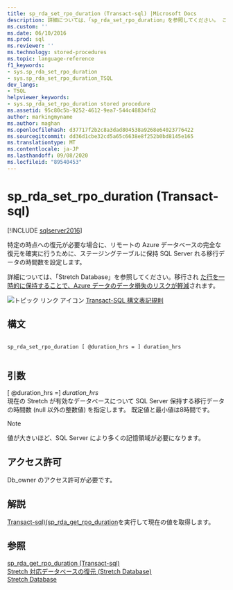 ```yaml
---
title: sp_rda_set_rpo_duration (Transact-sql) |Microsoft Docs
description: 詳細については、「sp_rda_set_rpo_duration」を参照してください。 このストアドプロシージャを使用して、ステージングテーブルに保持 SQL Server 移行されるデータの時間数を設定します。
ms.custom: ''
ms.date: 06/10/2016
ms.prod: sql
ms.reviewer: ''
ms.technology: stored-procedures
ms.topic: language-reference
f1_keywords:
- sys.sp_rda_set_rpo_duration
- sys.sp_rda_set_rpo_duration_TSQL
dev_langs:
- TSQL
helpviewer_keywords:
- sys.sp_rda_set_rpo_duration stored procedure
ms.assetid: 95c80c5b-9252-4612-9ea7-544c48834fd2
author: markingmyname
ms.author: maghan
ms.openlocfilehash: d37717f2b2c8a3dad804538a9268e64023776422
ms.sourcegitcommit: dd36d1cbe32cd5a65c6638e8f252b0bd8145e165
ms.translationtype: MT
ms.contentlocale: ja-JP
ms.lasthandoff: 09/08/2020
ms.locfileid: "89540453"
---
```

# <a name="syssp_rda_set_rpo_duration-transact-sql"></a>sp_rda_set_rpo_duration (Transact-sql)
[!INCLUDE [sqlserver2016](../../includes/applies-to-version/sqlserver2016.md)]

  特定の時点への復元が必要な場合に、リモートの Azure データベースの完全な復元を確実に行うために、ステージングテーブルに保持 SQL Server れる移行データの時間数を設定します。    
    
 詳細については、「Stretch Database」を参照してください。移行され [た行を一時的に保持することで、Azure データのデータ損失のリスクが軽減](../../sql-server/stretch-database/backup-stretch-enabled-databases-stretch-database.md#stretchRPO)されます。  
   
 ![トピック リンク アイコン](../../database-engine/configure-windows/media/topic-link.gif "トピック リンク アイコン") [Transact-SQL 構文表記規則](../../t-sql/language-elements/transact-sql-syntax-conventions-transact-sql.md)    
     
## <a name="syntax"></a>構文    
    
```    
    
sp_rda_set_rpo_duration [ @duration_hrs = ] duration_hrs    
    
```    
    
## <a name="arguments"></a>引数    
 [ @duration_hrs =] *duration_hrs*    
 現在の Stretch が有効なデータベースについて SQL Server 保持する移行データの時間数 (null 以外の整数値) を指定します。 既定値と最小値は8時間です。    
 
 > [!NOTE]
 > 値が大きいほど、SQL Server により多くの記憶領域が必要になります。
    
## <a name="permissions"></a>アクセス許可    
 Db_owner のアクセス許可が必要です。    
    
## <a name="remarks"></a>解説    
 [Transact-sql&#41;&#40;sp_rda_get_rpo_duration](../../relational-databases/system-stored-procedures/sys-sp-rda-get-rpo-duration-transact-sql.md)を実行して現在の値を取得します。    
    
## <a name="see-also"></a>参照    
 [sp_rda_get_rpo_duration &#40;Transact-sql&#41;](../../relational-databases/system-stored-procedures/sys-sp-rda-get-rpo-duration-transact-sql.md)     
 [Stretch 対応データベースの復元 (Stretch Database)](../../sql-server/stretch-database/restore-stretch-enabled-databases-stretch-database.md)     
 [Stretch Database](../../sql-server/stretch-database/stretch-database.md)    
    
  

